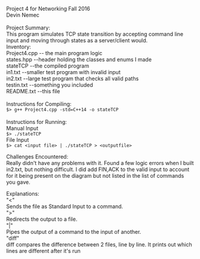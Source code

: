 Project 4 for Networking Fall 2016<br>
Devin Nemec<br>
<br>
Project Summary:<br>
  This program simulates TCP state transition by accepting command
  line input and moving through states as a server/client would.
<br>
Inventory:<br>
  Project4.cpp -- the main program logic<br>
  states.hpp --header holding the classes and enums I made<br>
  stateTCP --the compiled program<br>
  in1.txt --smaller test program with invalid input<br>
  in2.txt --large test program that checks all valid paths<br>
  testin.txt --something you included<br>
  README.txt --this file<br>
<br>
Instructions for Compiling:<br>
  `$> g++ Project4.cpp -std=C++14 -o stateTCP`<br>
<br>
Instructions for Running:<br>
  Manual Input<br>
    `$> ./stateTCP`<br>
  File Input<br>
    `$> cat <input file> | ./stateTCP > <outputfile>`<br>

Challenges Encountered:<br>
  Really didn't have any problems with it. Found a few logic
  errors when I built in2.txt, but nothing difficult. I did
  add FIN,ACK to the valid input to account for it being present
  on the diagram but not listed in the list of commands you gave.

Explanations:<br>
  "<"<br>
    Sends the file as Standard Input to a command.<br>
  ">"<br>
    Redirects the output to a file.<br>
  "|"<br>
    Pipes the output of a command to the input of another.<br>
  "diff"<br>
    diff compares the difference between 2 files, line by line. It
    prints out which lines are different after it's run
